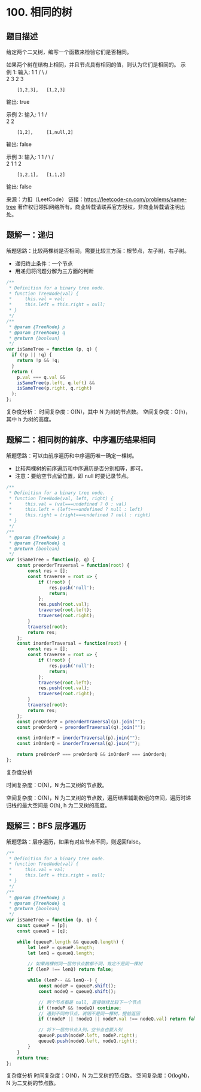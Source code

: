 # 100. 相同的树

## 题目描述

给定两个二叉树，编写一个函数来检验它们是否相同。

如果两个树在结构上相同，并且节点具有相同的值，则认为它们是相同的。
示例 1:
输入:       1         1
          / \       / \
         2   3     2   3

        [1,2,3],   [1,2,3]

输出: true

示例 2:
输入:      1          1
          /           \
         2             2

        [1,2],     [1,null,2]

输出: false

示例 3:
输入:       1         1
          / \       / \
         2   1     1   2

        [1,2,1],   [1,1,2]

输出: false

来源：力扣（LeetCode）
链接：https://leetcode-cn.com/problems/same-tree
著作权归领扣网络所有。商业转载请联系官方授权，非商业转载请注明出处。

## 题解一：递归

解题思路：比较两棵树是否相同，需要比较三方面：根节点，左子树，右子树。

- 递归终止条件：一个节点
- 用递归将问题分解为三方面的判断

```js
/**
 * Definition for a binary tree node.
 * function TreeNode(val) {
 *     this.val = val;
 *     this.left = this.right = null;
 * }
 */
/**
 * @param {TreeNode} p
 * @param {TreeNode} q
 * @return {boolean}
 */
var isSameTree = function (p, q) {
  if (!p || !q) {
    return !p && !q;
  }
  return (
    p.val === q.val &&
    isSameTree(p.left, q.left) &&
    isSameTree(p.right, q.right)
  );
};
```

复杂度分析：
时间复杂度：O(N)，其中 N 为树的节点数。
空间复杂度：O(h)，其中 h 为树的高度。

## 题解二：相同树的前序、中序遍历结果相同

解题思路：可以由前序遍历和中序遍历唯一确定一棵树。

- 比较两棵树的前序遍历和中序遍历是否分别相等，即可。
- 注意：要给空节点留位置，即 null 时要记录节点。

```js
/**
 * Definition for a binary tree node.
 * function TreeNode(val, left, right) {
 *     this.val = (val===undefined ? 0 : val)
 *     this.left = (left===undefined ? null : left)
 *     this.right = (right===undefined ? null : right)
 * }
 */
/**
 * @param {TreeNode} p
 * @param {TreeNode} q
 * @return {boolean}
 */
var isSameTree = function(p, q) {
    const preorderTraversal = function(root) {
        const res = [];
        const traverse = root => {
            if (!root) {
                res.push('null');
                return;
            };
            res.push(root.val);
            traverse(root.left);
            traverse(root.right);
        }
        traverse(root);
        return res;
    };
    const inorderTraversal = function(root) {
        const res = [];
        const traverse = root => {
            if (!root) {
                res.push('null');
                return;
            };
            traverse(root.left);
            res.push(root.val);
            traverse(root.right);
        }
        traverse(root);
        return res;
    };
    const preOrderP = preorderTraversal(p).join("");
    const preOrderQ = preorderTraversal(q).join("");

    const inOrderP = inorderTraversal(p).join("");
    const inOrderQ = inorderTraversal(q).join("");

    return preOrderP === preOrderQ && inOrderP === inOrderQ;
};
```

复杂度分析

时间复杂度：O(N)，N 为二叉树的节点数。

空间复杂度：O(N)，N 为二叉树的节点数，遍历结果辅助数组的空间，遍历时递归栈的最大空间是 O(h), h 为二叉树的高度。

## 题解三：BFS 层序遍历

解题思路：层序遍历，如果有对应节点不同，则返回false。

```js
/**
 * Definition for a binary tree node.
 * function TreeNode(val) {
 *     this.val = val;
 *     this.left = this.right = null;
 * }
 */
/**
 * @param {TreeNode} p
 * @param {TreeNode} q
 * @return {boolean}
 */
var isSameTree = function (p, q) {
    const queueP = [p];
    const queueQ = [q];

    while (queueP.length && queueQ.length) {
        let lenP = queueP.length;
        let lenQ = queueQ.length;

        // 如果两棵树同一层的节点数都不同，肯定不是同一棵树
        if (lenP !== lenQ) return false;

        while (lenP-- && lenQ--) {
            const nodeP = queueP.shift();
            const nodeQ = queueQ.shift();

            // 两个节点都是 null, 直接继续比较下一个节点
            if (!nodeP && !nodeQ) continue;
            // 遇到不同的节点，说明不是同一棵树，提前返回
            if (!nodeP || !nodeQ || nodeP.val !== nodeQ.val) return false;

            // 将下一层的节点入列，空节点也要入列
            queueP.push(nodeP.left, nodeP.right);
            queueQ.push(nodeQ.left, nodeQ.right);
        }
    }
    return true;
};
```

复杂度分析
时间复杂度：O(N)，N 为二叉树的节点数。
空间复杂度：O(logN)，N 为二叉树的节点数。


